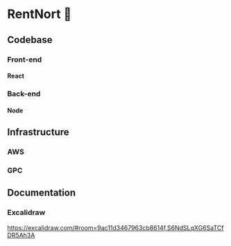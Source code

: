# RentNort :house_with_garden:
## Codebase
### Front-end
#### React
### Back-end
#### Node
## Infrastructure
### AWS
### GPC
## Documentation
### Excalidraw
https://excalidraw.com/#room=9ac11d3467963cb8614f,S6NdSLqXG6SaTCfDR5Ah3A
